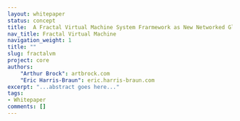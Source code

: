 ```yaml
---
layout: whitepaper
status: concept
title:  A Fractal Virtual Machine System Frarmework as New Networked Global Nervous System
nav_title: Fractal Virtual Machine
navigation_weight: 1
title: ""
slug: fractalvm
project: core
authors:
    "Arthur Brock": artbrock.com
    "Eric Harris-Braun": eric.harris-braun.com
excerpt: "...abstract goes here..."
tags:
- Whitepaper
comments: []
---
```

